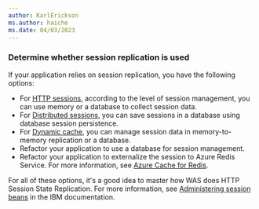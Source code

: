 ```yaml
---
author: KarlErickson
ms.author: haiche
ms.date: 04/03/2023
---
```


### Determine whether session replication is used

If your application relies on session replication, you have the following options:

* For [HTTP sessions](https://www.ibm.com/docs/en/was/9.0.5?topic=applications-configuring-http-sessions), according to the level of session management, you can use memory or a database to collect session data.
* For [Distributed sessions](https://www.ibm.com/docs/en/was/9.0.5?topic=sessions-distributed), you can save sessions in a database using database session persistence.
* For [Dynamic cache](https://www.ibm.com/docs/en/was/9.0.5?topic=extensions-introduction-dynamic-cache), you can manage session data in memory-to-memory replication or a database.
* Refactor your application to use a database for session management.
* Refactor your application to externalize the session to Azure Redis Service. For more information, see [Azure Cache for Redis](/azure/azure-cache-for-redis/cache-overview).

For all of these options, it's a good idea to master how WAS does HTTP Session State Replication. For more information, see [Administering session beans](https://www.ibm.com/docs/en/was/9.0.5?topic=applications-administering-session-beans) in the IBM documentation.
